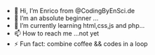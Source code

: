 - 👋 Hi, I’m Enrico from @CodingByEnSci.de
- 👀 I’m an absolute beginner  ...
- 🌱 I’m currently learning html,css,js and php...
- 📫 How to reach me ...not yet 
- ⚡ Fun fact: combine coffee && codes in a loop

<!---
CodingByEnSci/CodingByEnSci is a ✨ special ✨ repository because its `README.md` (this file) appears on your GitHub profile.
You can click the Preview link to take a look at your changes.
--->
